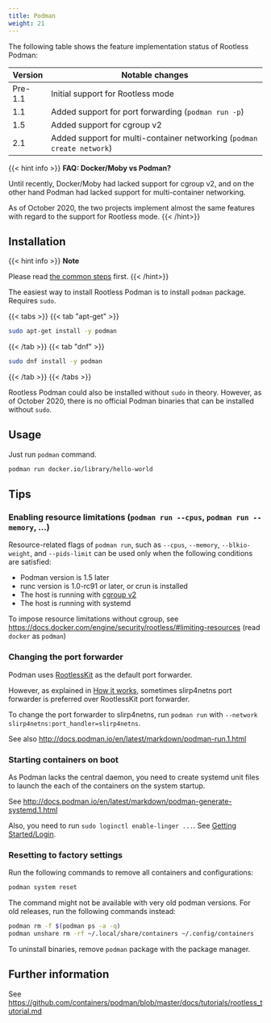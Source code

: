 ```yaml
---
title: Podman
weight: 21
---
```


The following table shows the feature implementation status of Rootless Podman:

| Version | Notable changes
|---------|---------------------------
| Pre-1.1 | Initial support for Rootless mode
|  1.1   | Added support for port forwarding (`podman run -p`)
|  1.5   | Added support for cgroup v2
|  2.1   | Added support for multi-container networking (`podman create network`)

{{< hint info >}}
**FAQ: Docker/Moby vs Podman?**

Until recently, Docker/Moby had lacked support for cgroup v2, and on the other hand
Podman had lacked support for multi-container networking.

As of October 2020, the two projects implement almost the same features with regard
to the support for Rootless mode.
{{< /hint>}}

## Installation
{{< hint info >}}
**Note**

Please read [the common steps](../common) first.
{{< /hint>}}

The easiest way to install Rootless Podman is to install `podman` package.
Requires `sudo`.

{{< tabs >}}
{{< tab "apt-get" >}}
```bash
sudo apt-get install -y podman
```
{{< /tab >}}
{{< tab "dnf" >}}

```bash
sudo dnf install -y podman
```
{{< /tab >}}
{{< /tabs >}}

Rootless Podman could also be installed without `sudo` in theory.
However, as of October 2020, there is no official Podman binaries that can be installed
without `sudo`.


## Usage

Just run `podman` command.

```bash
podman run docker.io/library/hello-world
```

## Tips
### Enabling resource limitations (`podman run --cpus`, `podman run --memory`, ...)

Resource-related flags of `podman run`, such as `--cpus`, `--memory`, `--blkio-weight`, and `--pids-limit` can be used only when the following conditions are satisfied:
* Podman version is 1.5 later
* runc version is 1.0-rc91 or later, or crun is installed
* The host is running with [cgroup v2](/getting-started/common/cgroup2)
* The host is running with systemd

To impose resource limitations without cgroup, see https://docs.docker.com/engine/security/rootless/#limiting-resources (read `docker` as `podman`)

### Changing the port forwarder

Podman uses [RootlessKit](/glossary#rootlesskit) as the default port forwarder.

However, as explained in [How it works](/how-it-works/netns/incoming/), sometimes
slirp4netns port forwarder is preferred over RootlessKit port forwarder.

To change the port forwarder to slirp4netns, run `podman run` with `--network slirp4netns:port_handler=slirp4netns`.

See also http://docs.podman.io/en/latest/markdown/podman-run.1.html

### Starting containers on boot

As Podman lacks the central daemon, you need to create systemd unit files to launch the each of the
containers on the system startup.

See http://docs.podman.io/en/latest/markdown/podman-generate-systemd.1.html

Also, you need to run `sudo loginctl enable-linger ...`. See [Getting Started/Login](/getting-started/common/login/).

### Resetting to factory settings

Run the following commands to remove all containers and configurations:
```bash
podman system reset
```

The command might not be available with very old podman versions. For old
releases, run the following commands instead:
```bash
podman rm -f $(podman ps -a -q)
podman unshare rm -rf ~/.local/share/containers ~/.config/containers
```

To uninstall binaries, remove `podman` package with the package manager.

## Further information
See https://github.com/containers/podman/blob/master/docs/tutorials/rootless_tutorial.md
